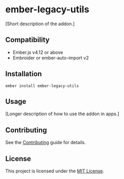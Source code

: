 # ember-legacy-utils

[Short description of the addon.]

## Compatibility

- Ember.js v4.12 or above
- Embroider or ember-auto-import v2

## Installation

```
ember install ember-legacy-utils
```

## Usage

[Longer description of how to use the addon in apps.]

## Contributing

See the [Contributing](CONTRIBUTING.md) guide for details.

## License

This project is licensed under the [MIT License](LICENSE.md).
